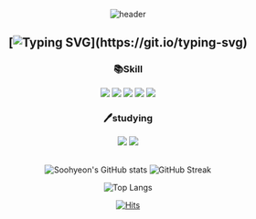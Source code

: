 <div align=center>

![header](https://capsule-render.vercel.app/api?type=waving&color=gradient&height=300&section=header&text=Welcome&fontSize=80&animation=fadeIn&fontAlignY=35&desc=Miro's%20Github&descAlignY=52&descAlign=66)


## [![Typing SVG](https://readme-typing-svg.herokuapp.com?size=30&duration=6000&color=2C57F7&background=FFFFFF00&center=true&vCenter=true&multiline=true&width=800&height=100&lines=%EC%95%88%EB%85%95%ED%95%98%EC%84%B8%EC%9A%94+Miro+%EC%9E%85%EB%8B%88%EB%8B%A4.;%ED%94%84%EB%A1%A0%ED%8A%B8%EC%97%94%EB%93%9C+%EA%B0%9C%EB%B0%9C%EC%9E%90%EB%A5%BC+%EC%A4%80%EB%B9%84%ED%95%98%EA%B3%A0+%EC%9E%88%EC%8A%B5%EB%8B%88%EB%8B%A4.)](https://git.io/typing-svg)

### 📚Skill
<img src="https://img.shields.io/badge/html5-E34F26?style=for-the-badge&logo=html5&logoColor=white">
<img src="https://img.shields.io/badge/css3-1572B6?style=for-the-badge&logo=css3&logoColor=white"> 
<img src="https://img.shields.io/badge/javascript(ES6+)-F7DF1E?style=for-the-badge&logo=javascript&logoColor=black">
<img src="https://img.shields.io/badge/github-181717?style=for-the-badge&logo=github&logoColor=white">
<img src="https://img.shields.io/badge/git-F05032?style=for-the-badge&logo=git&logoColor=white">

### 🖊studying
<img src="https://img.shields.io/badge/react-61DAFB?style=for-the-badge&logo=react&logoColor=black"> 
<img src="https://img.shields.io/badge/node.js-339933?style=for-the-badge&logo=Node.js&logoColor=white">
<br>
<br>

![Soohyeon's GitHub stats](https://github-readme-stats.vercel.app/api?username=Choiss96&show_icons=true&theme=merko)
![GitHub Streak](https://github-readme-streak-stats.herokuapp.com/?user=Choiss96&theme=dark)

![Top Langs](https://github-readme-stats.vercel.app/api/top-langs/?username=Choiss96&layout=compact)
  
[![Hits](https://hits.seeyoufarm.com/api/count/incr/badge.svg?url=https%3A%2F%2Fgithub.com%2FChoiss96%2Fhit-counter&count_bg=%235EB5E5&title_bg=%23EFA6A6&icon=ello.svg&icon_color=%23E9F70D&title=%EB%B0%A9%EB%AC%B8%EC%9E%90&edge_flat=false)](https://hits.seeyoufarm.com)

</div>
